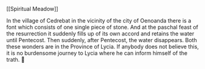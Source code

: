 [[Spiritual Meadow]]
 
In the village of Cedrebat in the vicinity of the city of Oenoanda there is a font which consists of one single piece of stone. And at the paschal feast of the resurrection it suddenly fills up of its own accord and retains the water until Pentecost. Then suddenly, after Pentecost, the water disappears. Both these wonders are in the Province of Lycia. If anybody does not believe this, it is no burdensome journey to Lycia where he can inform himself of the trath.  
